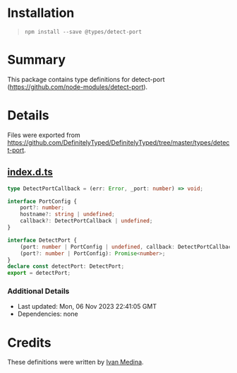 # Installation
> `npm install --save @types/detect-port`

# Summary
This package contains type definitions for detect-port (https://github.com/node-modules/detect-port).

# Details
Files were exported from https://github.com/DefinitelyTyped/DefinitelyTyped/tree/master/types/detect-port.
## [index.d.ts](https://github.com/DefinitelyTyped/DefinitelyTyped/tree/master/types/detect-port/index.d.ts)
````ts
type DetectPortCallback = (err: Error, _port: number) => void;

interface PortConfig {
    port?: number;
    hostname?: string | undefined;
    callback?: DetectPortCallback | undefined;
}

interface DetectPort {
    (port: number | PortConfig | undefined, callback: DetectPortCallback): void;
    (port?: number | PortConfig): Promise<number>;
}
declare const detectPort: DetectPort;
export = detectPort;

````

### Additional Details
 * Last updated: Mon, 06 Nov 2023 22:41:05 GMT
 * Dependencies: none

# Credits
These definitions were written by [Ivan Medina](https://github.com/ivandevp).
